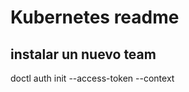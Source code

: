 # Kubernetes readme

## instalar un nuevo team

doctl auth init --access-token <token> --context <name>